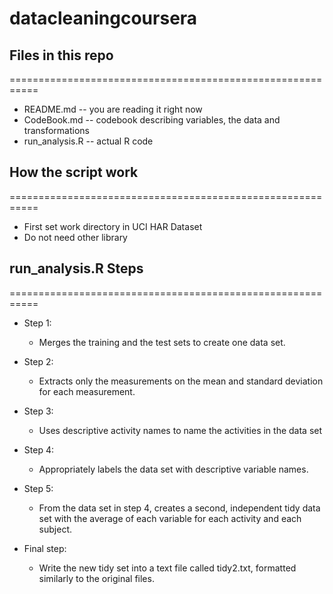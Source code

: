 # datacleaningcoursera

## Files in this repo
===========================================================
* README.md -- you are reading it right now
* CodeBook.md -- codebook describing variables, the data and transformations
* run_analysis.R -- actual R code


## How the script work
===========================================================
* First set work directory in UCI HAR Dataset
* Do not need other library

## run_analysis.R Steps
===========================================================
* Step 1:
  * Merges the training and the test sets to create one data set.

* Step 2:
  * Extracts only the measurements on the mean and standard deviation for each measurement.

* Step 3:
  * Uses descriptive activity names to name the activities in the data set

* Step 4:
  * Appropriately labels the data set with descriptive variable names.
  
* Step 5:
  * From the data set in step 4, creates a second, independent tidy data set with the average of each variable for each activity and each subject.  
  
* Final step:
  * Write the new tidy set into a text file called tidy2.txt, formatted similarly to the original files.
